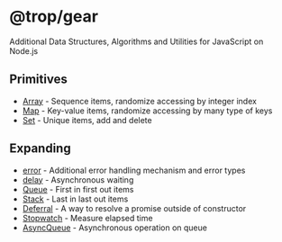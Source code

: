 # @trop/gear

Additional Data Structures,  Algorithms and Utilities for JavaScript on Node.js

## Primitives

* [Array](https://developer.mozilla.org/en-US/docs/Web/JavaScript/Reference/Global_Objects/Array) - Sequence items, randomize accessing by integer index
* [Map](https://developer.mozilla.org/en-US/docs/Web/JavaScript/Reference/Global_Objects/Map) - Key-value items, randomize accessing by many type of keys
* [Set](https://developer.mozilla.org/en-US/docs/Web/JavaScript/Reference/Global_Objects/Set) - Unique items, add and delete

## Expanding

* [error](error.md) - Additional error handling mechanism and error types
* [delay](delay.md) - Asynchronous waiting
* [Queue](queue.md) - First in first out items
* [Stack](stack.md) - Last in last out items
* [Deferral](deferral.md) - A way to resolve a promise outside of constructor
* [Stopwatch](stopwatch.md) - Measure elapsed time
* [AsyncQueue](async_queue.md) - Asynchronous operation on queue
